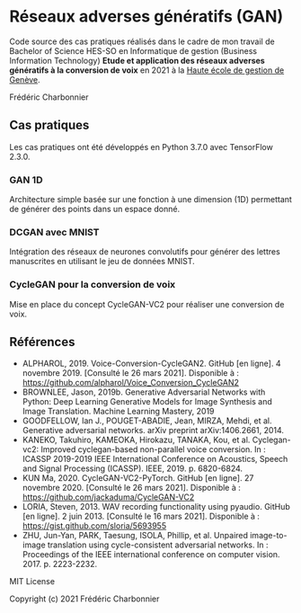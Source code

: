 # Réseaux adverses génératifs (GAN)
Code source des cas pratiques réalisés dans le cadre de mon travail de Bachelor of Science HES⁠-⁠SO en Informatique de gestion (Business Information Technology) **Etude et application des réseaux adverses génératifs à la conversion de voix**  en 2021 à la [Haute école de gestion de Genève](https://www.hesge.ch/heg/).

Frédéric Charbonnier

## Cas pratiques
Les cas pratiques ont été développés en Python 3.7.0 avec TensorFlow 2.3.0.
### GAN 1D
Architecture simple basée sur une fonction à une dimension (1D) permettant de générer des points dans un espace donné.
### DCGAN avec MNIST
Intégration des réseaux de neurones convolutifs pour générer des lettres manuscrites en utilisant le jeu de données MNIST.
### CycleGAN pour la conversion de voix
Mise en place du concept CycleGAN-VC2 pour réaliser une conversion de voix.

## Références
- ALPHAROL, 2019. Voice-Conversion-CycleGAN2. GitHub [en ligne]. 4 novembre 2019. [Consulté le 26 mars 2021]. Disponible à : https://github.com/alpharol/Voice_Conversion_CycleGAN2
- BROWNLEE, Jason, 2019b. Generative Adversarial Networks with Python: Deep Learning Generative Models for Image Synthesis and Image Translation. Machine Learning Mastery, 2019
- GOODFELLOW, Ian J., POUGET-ABADIE, Jean, MIRZA, Mehdi, et al. Generative adversarial networks. arXiv preprint arXiv:1406.2661, 2014.
- KANEKO, Takuhiro, KAMEOKA, Hirokazu, TANAKA, Kou, et al. Cyclegan-vc2: Improved cyclegan-based non-parallel voice conversion. In : ICASSP 2019-2019 IEEE International Conference on Acoustics, Speech and Signal Processing (ICASSP). IEEE, 2019. p. 6820-6824.
- KUN Ma, 2020. CycleGAN-VC2-PyTorch. GitHub [en ligne]. 27 novembre 2020. [Consulté le 26 mars 2021]. Disponible à : https://github.com/jackaduma/CycleGAN-VC2
- LORIA, Steven, 2013. WAV recording functionality using pyaudio. GitHub [en ligne]. 2 juin 2013. [Consulté le 16 mars 2021]. Disponible à : https://gist.github.com/sloria/5693955
- ZHU, Jun-Yan, PARK, Taesung, ISOLA, Phillip, et al. Unpaired image-to-image translation using cycle-consistent adversarial networks. In : Proceedings of the IEEE international conference on computer vision. 2017. p. 2223-2232.

MIT License

Copyright (c) 2021 Frédéric Charbonnier